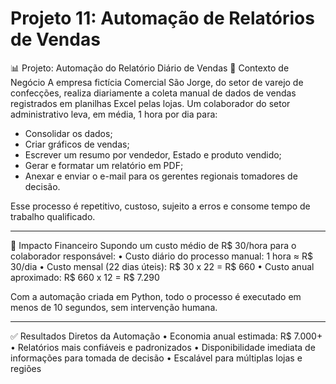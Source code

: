 # Projeto 11: Automação de Relatórios de Vendas

📊 Projeto: Automação do Relatório Diário de Vendas
🧠 Contexto de Negócio
A empresa fictícia Comercial São Jorge, do setor de varejo de confecções, realiza diariamente a coleta manual de dados de vendas registrados em planilhas Excel pelas lojas. Um colaborador do setor administrativo leva, em média, 1 hora por dia para:
-	Consolidar os dados;
-	Criar gráficos de vendas;
-	Escrever um resumo por vendedor, Estado e produto vendido;
- Gerar e formatar um relatório em PDF;
- Anexar e enviar o e-mail para os gerentes regionais tomadores de decisão.

Esse processo é repetitivo, custoso, sujeito a erros e consome tempo de trabalho qualificado.
________________________________________
💸 Impacto Financeiro
Supondo um custo médio de R$ 30/hora para o colaborador responsável:
•	Custo diário do processo manual:
1 hora ≈ R$ 30/dia
•	Custo mensal (22 dias úteis):
R$ 30 x 22 = R$ 660
•	Custo anual aproximado:
R$ 660 x 12 = R$ 7.290

Com a automação criada em Python, todo o processo é executado em menos de 10 segundos, sem intervenção humana.
________________________________________
✅ Resultados Diretos da Automação
•	Economia anual estimada: R$ 7.000+
•	Relatórios mais confiáveis e padronizados
•	Disponibilidade imediata de informações para tomada de decisão
•	Escalável para múltiplas lojas e regiões



